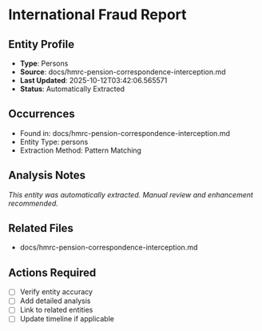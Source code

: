 # International Fraud Report

## Entity Profile
- **Type**: Persons
- **Source**: docs/hmrc-pension-correspondence-interception.md
- **Last Updated**: 2025-10-12T03:42:06.565571
- **Status**: Automatically Extracted

## Occurrences
- Found in: docs/hmrc-pension-correspondence-interception.md
- Entity Type: persons
- Extraction Method: Pattern Matching

## Analysis Notes
*This entity was automatically extracted. Manual review and enhancement recommended.*

## Related Files
- docs/hmrc-pension-correspondence-interception.md

## Actions Required
- [ ] Verify entity accuracy
- [ ] Add detailed analysis
- [ ] Link to related entities
- [ ] Update timeline if applicable
